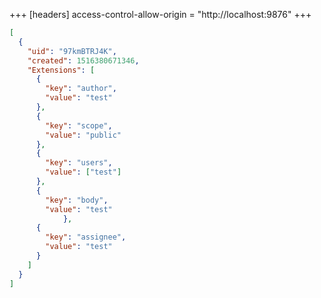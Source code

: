 +++
[headers]
access-control-allow-origin = "http://localhost:9876"
+++

```json
[
  {
    "uid": "97kmBTRJ4K",
    "created": 1516380671346,
    "Extensions": [
      {
        "key": "author",
        "value": "test"
      },
      {
        "key": "scope",
        "value": "public"
      },
      {
        "key": "users",
        "value": ["test"]
      },
      {
        "key": "body",
        "value": "test"
			},
      {
        "key": "assignee",
        "value": "test"
      }
    ]
  }
]
```
